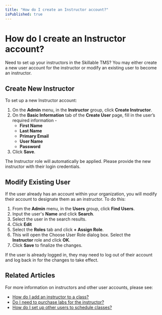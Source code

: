 ```yaml
---
title: "How do I create an Instructor account?"
isPublished: true
---
```


# How do I create an Instructor account?

Need to set up your instructors in the Skillable TMS? You may either create a new user account for the instructor or modify an existing user to become an instructor. 

## Create New Instructor

To set up a new Instructor account:
1. On the **Admin** menu, in the **Instructor** group, click **Create Instructor**. 
1. On the **Basic Information** tab of the **Create User** page, fill in the user’s required information -
     - **First Name**
     - **Last Name**
     - **Primary Email**
     - **User Name**
     - **Password**
1. Click **Save**.
     
The Instructor role will automatically be applied. Please provide the new instructor with their login credentials.

## Modify Existing User

If the user already has an account within your organization, you will modify their account to designate them as an instructor. To do this:
1.  From the **Admin** menu, in the **Users** group, click **Find Users**.
1. Input the user's **Name** and click **Search**. 
1. Select the user in the search results. 
1. Click **Edit**
1. Select the **Roles** tab and click **+ Assign Role**. 
1. This will open the Choose User Role dialog box. Select the **Instructor** role and click **OK**. 
1. Click **Save** to finalize the changes. 

If the user is already logged in, they may need to log out of their account and log back in for the changes to take effect.

## Related Articles
For more information on instructors and other user accounts, please see:
- [How do I add an instructor to a class?](../fulfilling-marketplace-order/add-instructor-to-class.md)
- [Do I need to purchase labs for the instructor?](../faq-for-arvato-marketplace/purchase-labs-for-instructor.md)
- [How do I set up other users to schedule classes?](create-operations-manager.md)
